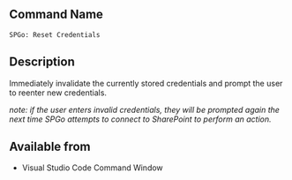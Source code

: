 
## Command Name
`SPGo: Reset Credentials`

## Description
Immediately invalidate the currently stored credentials and prompt the user to reenter new credentials.

_note: if the user enters invalid credentials, they will be prompted again the next time SPGo attempts to connect to SharePoint to perform an action._

## Available from
* Visual Studio Code Command Window